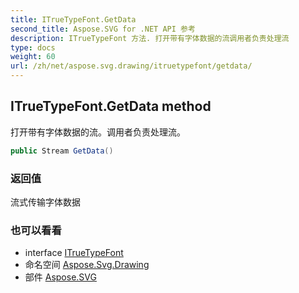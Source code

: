 ```yaml
---
title: ITrueTypeFont.GetData
second_title: Aspose.SVG for .NET API 参考
description: ITrueTypeFont 方法. 打开带有字体数据的流调用者负责处理流
type: docs
weight: 60
url: /zh/net/aspose.svg.drawing/itruetypefont/getdata/
---
```

## ITrueTypeFont.GetData method

打开带有字体数据的流。调用者负责处理流。

```csharp
public Stream GetData()
```

### 返回值

流式传输字体数据

### 也可以看看

* interface [ITrueTypeFont](../)
* 命名空间 [Aspose.Svg.Drawing](../../itruetypefont/)
* 部件 [Aspose.SVG](../../../)


